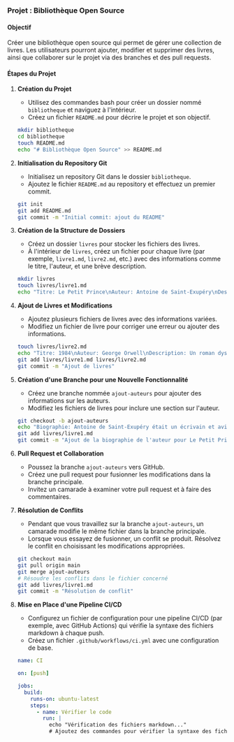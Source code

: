 ### Projet : Bibliothèque Open Source

#### Objectif

Créer une bibliothèque open source qui permet de gérer une collection de livres. Les utilisateurs pourront ajouter, modifier et supprimer des livres, ainsi que collaborer sur le projet via des branches et des pull requests.

#### Étapes du Projet

1. **Création du Projet**
   - Utilisez des commandes bash pour créer un dossier nommé `bibliotheque` et naviguez à l'intérieur.
   - Créez un fichier `README.md` pour décrire le projet et son objectif.

   ```bash
   mkdir bibliotheque
   cd bibliotheque
   touch README.md
   echo "# Bibliothèque Open Source" >> README.md
   ```

2. **Initialisation du Repository Git**
   - Initialisez un repository Git dans le dossier `bibliotheque`.
   - Ajoutez le fichier `README.md` au repository et effectuez un premier commit.

   ```bash
   git init
   git add README.md
   git commit -m "Initial commit: ajout du README"
   ```

3. **Création de la Structure de Dossiers**
   - Créez un dossier `livres` pour stocker les fichiers des livres.
   - À l'intérieur de `livres`, créez un fichier pour chaque livre (par exemple, `livre1.md`, `livre2.md`, etc.) avec des informations comme le titre, l'auteur, et une brève description.

   ```bash
   mkdir livres
   touch livres/livre1.md
   echo "Titre: Le Petit Prince\nAuteur: Antoine de Saint-Exupéry\nDescription: Un conte poétique et philosophique." >> livres/livre1.md
   ```

4. **Ajout de Livres et Modifications**
   - Ajoutez plusieurs fichiers de livres avec des informations variées.
   - Modifiez un fichier de livre pour corriger une erreur ou ajouter des informations.

   ```bash
   touch livres/livre2.md
   echo "Titre: 1984\nAuteur: George Orwell\nDescription: Un roman dystopique sur un futur totalitaire." >> livres/livre2.md
   git add livres/livre1.md livres/livre2.md
   git commit -m "Ajout de livres"
   ```

5. **Création d'une Branche pour une Nouvelle Fonctionnalité**
   - Créez une branche nommée `ajout-auteurs` pour ajouter des informations sur les auteurs.
   - Modifiez les fichiers de livres pour inclure une section sur l'auteur.

   ```bash
   git checkout -b ajout-auteurs
   echo "Biographie: Antoine de Saint-Exupéry était un écrivain et aviateur français." >> livres/livre1.md
   git add livres/livre1.md
   git commit -m "Ajout de la biographie de l'auteur pour Le Petit Prince"
   ```

6. **Pull Request et Collaboration**
   - Poussez la branche `ajout-auteurs` vers GitHub.
   - Créez une pull request pour fusionner les modifications dans la branche principale.
   - Invitez un camarade à examiner votre pull request et à faire des commentaires.

7. **Résolution de Conflits**
   - Pendant que vous travaillez sur la branche `ajout-auteurs`, un camarade modifie le même fichier dans la branche principale.
   - Lorsque vous essayez de fusionner, un conflit se produit. Résolvez le conflit en choisissant les modifications appropriées.

   ```bash
   git checkout main
   git pull origin main
   git merge ajout-auteurs
   # Résoudre les conflits dans le fichier concerné
   git add livres/livre1.md
   git commit -m "Résolution de conflit"
   ```

8. **Mise en Place d'une Pipeline CI/CD**
   - Configurez un fichier de configuration pour une pipeline CI/CD (par exemple, avec GitHub Actions) qui vérifie la syntaxe des fichiers markdown à chaque push.
   - Créez un fichier `.github/workflows/ci.yml` avec une configuration de base.

   ```yaml
   name: CI

   on: [push]

   jobs:
     build:
       runs-on: ubuntu-latest
       steps:
         - name: Vérifier le code
           run: |
             echo "Vérification des fichiers markdown..."
             # Ajoutez des commandes pour vérifier la syntaxe des fichiers markdown
   ```
